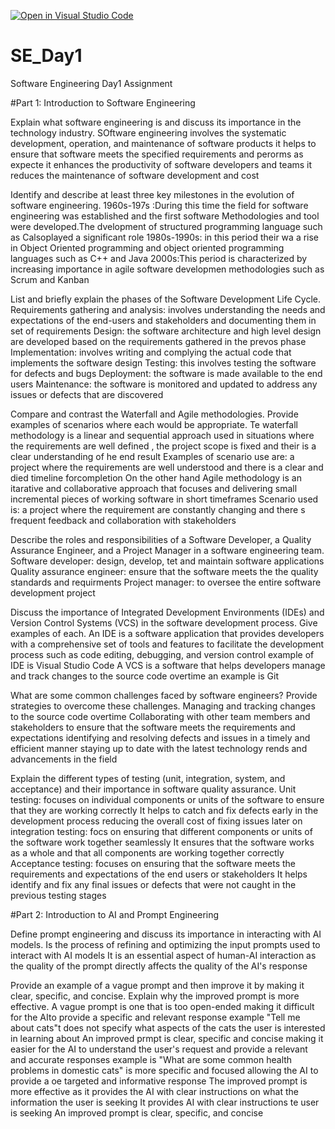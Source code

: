 [![Open in Visual Studio Code](https://classroom.github.com/assets/open-in-vscode-2e0aaae1b6195c2367325f4f02e2d04e9abb55f0b24a779b69b11b9e10269abc.svg)](https://classroom.github.com/online_ide?assignment_repo_id=15569767&assignment_repo_type=AssignmentRepo)
# SE_Day1
Software Engineering Day1 Assignment

#Part 1: Introduction to Software Engineering

Explain what software engineering is and discuss its importance in the technology industry.
SOftware engineering involves the systematic development, operation, and maintenance of software products
it helps to ensure that software meets the specified requirements and perorms as expecte
it enhances the productivity of software developers and teams
it reduces the maintenance of software development and cost

Identify and describe at least three key milestones in the evolution of software engineering.
1960s-197s :During this time the field for software engineering was established and the first software Methodologies and tool were developed.The dvelopment of structured programming language such as Calsoplayed a significant role
1980s-1990s: in this period their wa a rise in Object Oriented programming and object oriented programming languages such as C++ and Java
2000s:This period is characterized by increasing importance in agile software developmen methodologies such as Scrum and Kanban

List and briefly explain the phases of the Software Development Life Cycle.
Requirements gathering and analysis: involves understanding the needs and expectations of the end-users and stakeholders and documenting them in  set of requirements 
Design: the software architecture and high level design are developed based on the requirements gathered in the prevos phase
Implementation: involves writing and complying the actual code that implements the software design
Testing: this involves testing the software for defects and bugs
Deployment: the software is made available to the end users
Maintenance: the software is monitored and updated to address any issues or defects that are discovered


Compare and contrast the Waterfall and Agile methodologies. Provide examples of scenarios where each would be appropriate.
Te waterfall methodology is a linear and sequential approach used in situations where the requirements are well defined , the project scope is fixed and their is a clear understanding of he end result 
Examples of scenario use are: a project where the requirements are well understood and there is a clear and died timeline forcompletion
On the other hand Agile methodology is an itarative and collaborative approach that focuses and delivering small incremental pieces of working software in short timeframes
Scenario used is: a project where the requirement are constantly changing and there s frequent feedback and collaboration with stakeholders

Describe the roles and responsibilities of a Software Developer, a Quality Assurance Engineer, and a Project Manager in a software engineering team.
Software developer: design, develop, tet and maintain software applications
Quality assurance engineer: ensure that the software meets the the quality standards and requirments
Project manager: to oversee the entire software development project 

Discuss the importance of Integrated Development Environments (IDEs) and Version Control Systems (VCS) in the software development process. Give examples of each.
An IDE is a software application that provides developers with a comprehensive set of tools and features to facilitate the development process such as code editing, debugging, and version control example of IDE is Visual Studio Code
A VCS is a software that helps developers manage and track changes to the source code overtime an example is Git

What are some common challenges faced by software engineers? Provide strategies to overcome these challenges.
Managing and tracking changes to the source code overtime
Collaborating with other team members and stakeholders to ensure that the software meets the requirements and expectations
identifying and resolving defects and issues in a timely and efficient manner
staying up to date with the latest technology rends and advancements in the field 

Explain the different types of testing (unit, integration, system, and acceptance) and their importance in software quality assurance.
Unit testing: focuses on individual components or units of the software to ensure that they are working correctly 
It helps to catch and fix defects early in the development process reducing the overall cost of fixing issues later on
integration testing: focs on ensuring that different components or units of the software work together seamlessly
It ensures that the software works as a whole and that all components are working together correctly
Acceptance testing: focuses on ensuring that the software meets the requirements and expectations of the end users or stakeholders
It helps identify and fix any final issues or defects that were not caught in the previous testing stages

#Part 2: Introduction to AI and Prompt Engineering


Define prompt engineering and discuss its importance in interacting with AI models.
Is the process of refining and optimizing the input prompts used to interact with AI models 
It is an essential aspect of human-AI interaction as the quality of the prompt directly affects the quality of the AI's response

Provide an example of a vague prompt and then improve it by making it clear, specific, and concise. Explain why the improved prompt is more effective.
A vague prompt is one that is too open-ended making it difficult for the AIto provide a specific and relevant response example "Tell me about cats"t does not specify what aspects of the cats the user is interested in learning about
An improved prmpt is clear, specific and concise making it easier for the AI to understand the user's request and provide a relevant and accurate responses example is "What are some common health problems in domestic cats" is more specific and focused allowing the AI to provide a oe targeted and informative response
The improved prompt is more effective as it provides the AI with clear instructions on what the information the user is seeking
It provides AI with clear instructions te user is seeking
An improved prompt is clear, specific, and concise
